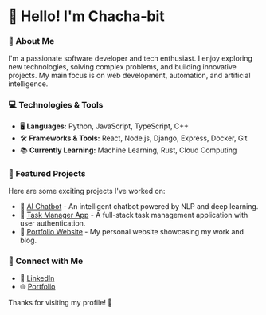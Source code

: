 # 👋 Hello! I'm Chacha-bit

### 🚀 About Me
I'm a passionate software developer and tech enthusiast. I enjoy exploring new technologies, solving complex problems, and building innovative projects. My main focus is on web development, automation, and artificial intelligence.

### 💻 Technologies & Tools
- 🖥️ **Languages:** Python, JavaScript, TypeScript, C++
- 🛠️ **Frameworks & Tools:** React, Node.js, Django, Express, Docker, Git
- 📚 **Currently Learning:** Machine Learning, Rust, Cloud Computing

### 📌 Featured Projects
Here are some exciting projects I've worked on:
- 🔹 [AI Chatbot](https://github.com/chacha-bit/ai-chatbot) - An intelligent chatbot powered by NLP and deep learning.
- 🔹 [Task Manager App](https://github.com/chacha-bit/task-manager) - A full-stack task management application with user authentication.
- 🔹 [Portfolio Website](https://github.com/chacha-bit/portfolio) - My personal website showcasing my work and blog.

### 🌱 Connect with Me
- 💼 [LinkedIn](https://www.linkedin.com/in/chacha-bit)
- 🌐 [Portfolio](https://chacha-bit.dev)

Thanks for visiting my profile! 🚀

